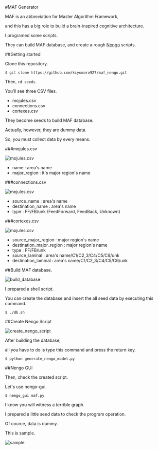 #MAF Generator

MAF is an abbreviation for Master Algorithm Framework,

and this has a big role to build a brain-inspired cognitive architecture.

I programed some scripts.

They can build MAF database, and create a rough [Nengo](http://www.nengo.ca/) scripts.

##Getting started

Clone this repository.

```
$ git clone https://github.com/kiyomaro927/maf_nengo.git
```

Then, ```cd seeds```.

You'll see three CSV files.

* mojules.csv
* connections.csv
* cortexes.csv

They become seeds to build MAF database.

Actually, however, they are dummy data.

So, you must collect data by every means.

###mojules.csv

![mojules.csv](https://raw.github.com/wiki/kiyomaro927/maf_nengo/images/mojules.PNG)

* name : area's name
* major_region : it's major region's name

###connections.csv

![mojules.csv](https://raw.github.com/wiki/kiyomaro927/maf_nengo/images/connections.PNG)

* source_name : area's name
* destination_name : area's name
* type : FF/FB/unk (FeedForward, FeedBack, Unknown)

###cortexes.csv

![mojules.csv](https://raw.github.com/wiki/kiyomaro927/maf_nengo/images/cortexes.PNG)

* source_major_region : major region's name
* destination_major_region : major region's name
* type : FF/FB/unk
* source_laminal : area's name/C1/C2_3/C4/C5/C6/unk
* destination_laminal : area's name/C1/C2_3/C4/C5/C6/unk

##Build MAF database.

![build_database](https://raw.github.com/wiki/kiyomaro927/maf_nengo/images/db_build.PNG)

I prepared a shell script.

You can create the database and insert the all seed data by executing this command.

```
$ ./db.sh
```

##Create Nengo Script

![create_nengo_script](https://raw.github.com/wiki/kiyomaro927/maf_nengo/images/create_nengo_script.PNG)

After building the database,

all you have to do is type this command and press the return key.

```
$ python generate_nengo_model.py
```

##Nengo GUI

Then, check the created script.

Let's use nengo-gui.

```
$ nengo_gui maf.py
```

I know you will witness a terrible graph.

I prepared a little seed data to check the program operation.

Of cource, data is dummy.

This is sample.

![sample](https://raw.github.com/wiki/kiyomaro927/maf_nengo/images/nengo_gui.PNG)


